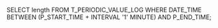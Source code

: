 SELECT length 
FROM T_PERIODIC_VALUE_LOG
WHERE DATE_TIME BETWEEN (P_START_TIME + INTERVAL '1' MINUTE) AND P_END_TIME;